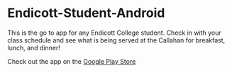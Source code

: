 # Endicott-Student-Android

This is the go to app for any Endicott College student. Check in with your class schedule and see what is being served at the Callahan for breakfast, lunch, and dinner!

Check out the app on the [Google Play Store](https://play.google.com/store/apps/details?id=edu.endicott.com.endicottcollege&hl=en)